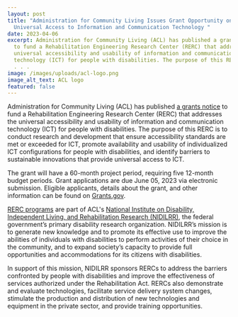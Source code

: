 ```yaml
---
layout: post
title: "Administration for Community Living Issues Grant Opportunity on
  Universal Access to Information and Communication Technology "
date: 2023-04-06
excerpt: Administration for Community Living (ACL) has published a grants notice
  to fund a Rehabilitation Engineering Research Center (RERC) that addresses the
  universal accessibility and usability of information and communication
  technology (ICT) for people with disabilities. The purpose of this RERC is to
  . . .
image: /images/uploads/acl-logo.png
image_alt_text: ACL logo
featured: false
---
```

Administration for Community Living (ACL) has published [a grants notice](https://www.grants.gov/web/grants/view-opportunity.html?oppId=342592) to fund a Rehabilitation Engineering Research Center (RERC) that addresses the universal accessibility and usability of information and communication technology (ICT) for people with disabilities. The purpose of this RERC is to conduct research and development that ensure accessibility standards are met or exceeded for ICT, promote availability and usability of individualized ICT configurations for people with disabilities, and identify barriers to sustainable innovations that provide universal access to ICT.  

The grant will have a 60-month project period, requiring five 12-month budget periods. Grant applications are due June 05, 2023 via electronic submission. Eligible applicants, details about the grant, and other information can be found on [Grants.gov](https://www.grants.gov/web/grants/view-opportunity.html?oppId=342592).

[RERC programs](https://acl.gov/programs/research-and-development/rehabilitation-engineering-research) are part of ACL's [National Institute on Disability, Independent Living, and Rehabilitation Research (NIDILRR)](https://acl.gov/about-acl/about-national-institute-disability-independent-living-and-rehabilitation-research#mission), the federal government’s primary disability research organization. NIDILRR’s mission is to generate new knowledge and to promote its effective use to improve the abilities of individuals with disabilities to perform activities of their choice in the community, and to expand society’s capacity to provide full opportunities and accommodations for its citizens with disabilities.  

In support of this mission, NIDILRR sponsors RERCs to address the barriers confronted by people with disabilities and improve the effectiveness of services authorized under the Rehabilitation Act. RERCs also demonstrate and evaluate technologies, facilitate service delivery system changes, stimulate the production and distribution of new technologies and equipment in the private sector, and provide training opportunities.